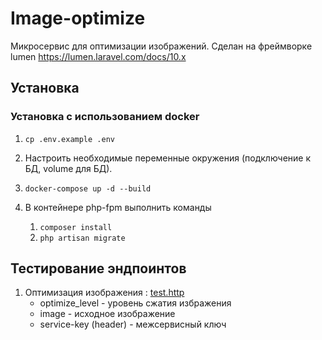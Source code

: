 # Image-optimize

Микросервис для оптимизации изображений. Сделан на фреймворке lumen
<a href="https://lumen.laravel.com/docs/10.x">https://lumen.laravel.com/docs/10.x</a>

## Установка

### Установка с использованием docker

1. ```cp .env.example .env```

2. Настроить необходимые переменные окружения (подключение к БД, volume для БД).

3. ```docker-compose up -d --build```

4. В контейнере php-fpm выполнить команды
    1. ```composer install```
    2. ```php artisan migrate```
## Тестирование эндпоинтов

1. Оптимизация изображения : [test.http](http-client%2Ftest.http)
   * optimize_level - уровень сжатия избражения
   * image - исходное изображение
   * service-key (header) - межсервисный ключ
